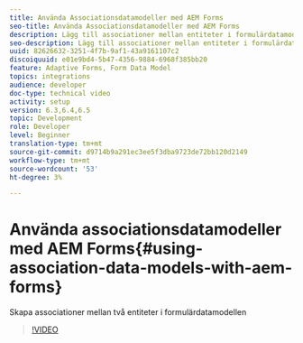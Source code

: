 ```yaml
---
title: Använda Associationsdatamodeller med AEM Forms
seo-title: Använda Associationsdatamodeller med AEM Forms
description: Lägg till associationer mellan entiteter i formulärdatamodellen
seo-description: Lägg till associationer mellan entiteter i formulärdatamodellen
uuid: 82626632-3251-4f7b-9af1-43a9161107c2
discoiquuid: e01e9bd4-5b47-4356-9884-6968f385bb20
feature: Adaptive Forms, Form Data Model
topics: integrations
audience: developer
doc-type: technical video
activity: setup
version: 6.3,6.4,6.5
topic: Development
role: Developer
level: Beginner
translation-type: tm+mt
source-git-commit: d9714b9a291ec3ee5f3dba9723de72bb120d2149
workflow-type: tm+mt
source-wordcount: '53'
ht-degree: 3%

---
```



# Använda associationsdatamodeller med AEM Forms{#using-association-data-models-with-aem-forms}

Skapa associationer mellan två entiteter i formulärdatamodellen

>[!VIDEO](https://video.tv.adobe.com/v/17737/?quality=9&learn=on)

